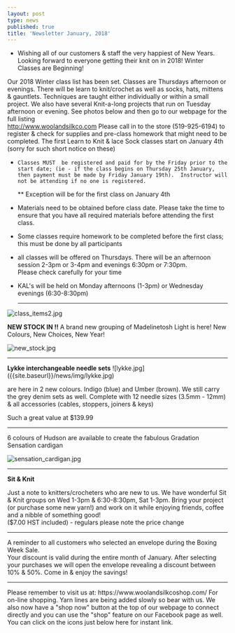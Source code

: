 ```yaml
---
layout: post
type: news
published: true
title: 'Newsletter January, 2018'
---
```


- Wishing all of our customers & staff the very happiest of New Years. Looking forward to everyone getting their knit on in 2018!
Winter Classes are Beginning!

Our 2018 Winter class list has been set. Classes are Thursdays afternoon or evenings. There will be learn to knit/crochet as well as socks, hats, mittens & gauntlets. Techniques are taught either individually or within a small project. 
We also have several Knit-a-long projects that run on Tuesday afternoon or evening. See photos below and then go to our webpage for the full listing   
 http://www.woolandsilkco.com
Please call in to the store (519-925-6194) to register & check for supplies and pre-class homework that might need to be completed.
The first Learn to Knit & lace Sock classes start on January 4th (sorry for such short notice on these) 

-     Classes MUST  be registered and paid for by the Friday prior to the start date; (ie - if the class begins on Thursday 25th January, then payment must be made by Friday January 19th).  Instructor will not be attending if no one is registered.
     **  Exception will be for the first class on January 4th

-  Materials need to be obtained before class date. Please take the time
    to ensure that you have all required materials before attending the
    first class.
-  Some classes require homework to be completed before the first
   class; this must be done by all participants
-  all classes will be offered on Thursdays. There will be an afternoon
    session 2-3pm or 3-4pm and evenings 6:30pm or 7:30pm.  
    Please check carefully for your time
-  KAL's will be held on Monday afternoons (1-3pm) or Wednesday
    evenings (6:30-8:30pm)
    <hr>
    
![class_items2.jpg]({{site.baseurl}}/news/img/class_items2.jpg)
                  
<strong>NEW STOCK IN !!</strong>
A brand new grouping of Madelinetosh Light is here!  New Colours, New Choices, New Year!

![new_stock.jpg]({{site.baseurl}}/news/img/new_stock.jpg)
  <hr>
<strong>Lykke interchangeable needle sets</strong>
![lykke.jpg]({{site.baseurl}}/news/img/lykke.jpg)

are here in 2 new colours. Indigo (blue) and Umber (brown). We still carry the grey denim sets as well. Complete with 12 needle sizes (3.5mm - 12mm) & all accessories (cables, stoppers, joiners & keys)

Such a great value at $139.99
<hr>
6 colours of Hudson are available to create the fabulous Gradation Sensation cardigan 

![sensation_cardigan.jpg]({{site.baseurl}}/news/img/sensation_cardigan.jpg)
<hr>
<strong>Sit & Knit</strong>
 
Just a note to knitters/crocheters who are new to us. We have wonderful Sit & Knit groups on Wed 1-3pm & 6:30-8:30pm, Sat 1-3pm.  Bring your project (or purchase some new yarn!) and work on it while enjoying friends, coffee and a nibble of something good!  
($7.00 HST included) - regulars please note the price change

<hr>

A reminder to all customers who selected an envelope during the Boxing Week Sale.  
Your discount is valid during the entire month of January.  After selecting your purchases we will open the envelope revealing a 
discount between 10% & 50%. Come in & enjoy the savings!
<hr>
Please remember to visit us at: https://www.woolandsilkcoshop.com/  
For on-line shopping. Yarn lines are being added slowly so bear with us. We also now have a "shop now" button at the top of our webpage to connect directly and you can use the "shop" feature on our Facebook page as well.  You can click on the icons just below here for instant link.

